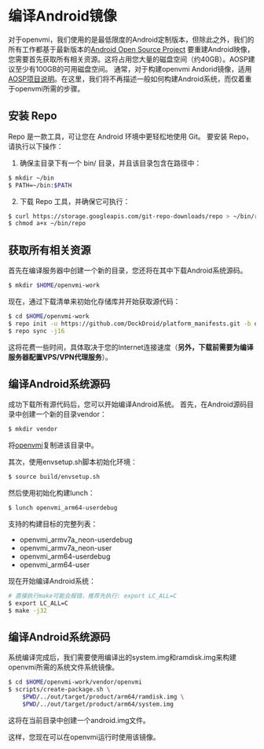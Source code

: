 # 编译Android镜像
对于openvmi，我们使用的是最低限度的Android定制版本，但除此之外，我们的所有工作都基于最新版本的[Android Open Source Project](https://source.android.com/)
要重建Android映像，您需要首先获取所有相关资源。这将占用您大量的磁盘空间（约40GB）。AOSP建议至少有100GB的可用磁盘空间。
通常，对于构建openvmi Andorid镜像，适用[AOSP项目说明](https://source.android.com/source/requirements.html)。在这里，我们将不再描述一般如何构建Android系统，而仅着重于openvmi所需的步骤。

## 安装 Repo
Repo 是一款工具，可让您在 Android 环境中更轻松地使用 Git。
要安装 Repo，请执行以下操作：
1. 确保主目录下有一个 bin/ 目录，并且该目录包含在路径中：

```bash
$ mkdir ~/bin
$ PATH=~/bin:$PATH
```
2. 下载 Repo 工具，并确保它可执行：

```bash
$ curl https://storage.googleapis.com/git-repo-downloads/repo > ~/bin/repo
$ chmod a+x ~/bin/repo
```

## 获取所有相关资源
首先在编译服务器中创建一个新的目录，您还将在其中下载Android系统源码。

```bash
$ mkdir $HOME/openvmi-work
```
现在，通过下载清单来初始化存储库并开始获取源代码：

```bash
$ cd $HOME/openvmi-work
$ repo init -u https://github.com/DockDroid/platform_manifests.git -b openvmi
$ repo sync -j16
```
这将花费一些时间，具体取决于您的Internet连接速度（**另外，下载前需要为编译服务器配置VPS/VPN代理服务**）。

## 编译Android系统源码
成功下载所有源代码后，您可以开始编译Android系统。
首先，在Android源码目录中创建一个新的目录vendor：

```bash
$ mkdir vendor
```
将[openvmi](https://github.com/DockDroid/openvmi)复制进该目录中。

其次，使用envsetup.sh脚本初始化环境：

```bash
$ source build/envsetup.sh
```
然后使用初始化构建lunch：

```bash
$ lunch openvmi_arm64-userdebug
```

支持的构建目标的完整列表：
- openvmi_armv7a_neon-userdebug
- openvmi_armv7a_neon-user
- openvmi_arm64-userdebug
- openvmi_arm64-user

现在开始编译Android系统：
```bash
# 直接执行make可能会报错，推荐先执行: export LC_ALL=C
$ export LC_ALL=C
$ make -j32
```

## 编译Android系统源码
系统编译完成后，我们需要使用编译出的system.img和ramdisk.img来构建openvmi所需的系统文件系统镜像。

```bash
$ cd $HOME/openvmi-work/vendor/openvmi
$ scripts/create-package.sh \
    $PWD/../out/target/product/arm64/ramdisk.img \
    $PWD/../out/target/product/arm64/system.img
```
这将在当前目录中创建一个android.img文件。

这样，您现在可以在openvmi运行时使用该镜像。
